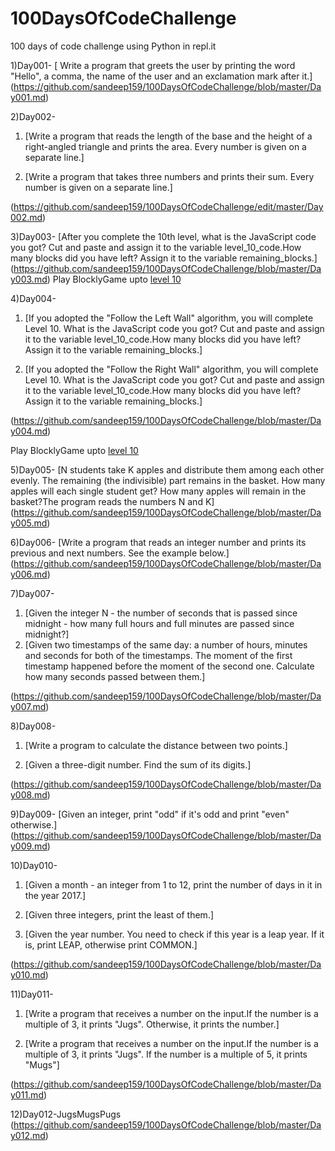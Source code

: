 # 100DaysOfCodeChallenge
100 days of code challenge using Python in repl.it

1)Day001-
[ Write a program that greets the user by printing the word "Hello", a comma, the name of the user and an exclamation mark after it.]
(https://github.com/sandeep159/100DaysOfCodeChallenge/blob/master/Day001.md)

2)Day002-

1. [Write a program that reads the length of the base and the height of a right-angled triangle and prints the area. Every number is given on a separate line.]

2. [Write a program that takes three numbers and prints their sum. Every number is given on a separate line.]

(https://github.com/sandeep159/100DaysOfCodeChallenge/edit/master/Day002.md)

3)Day003-
[After you complete the 10th level, what is the JavaScript code you got? 
Cut and paste and assign it to the variable level_10_code.How many blocks did you have left? Assign it to the variable remaining_blocks.]
(https://github.com/sandeep159/100DaysOfCodeChallenge/blob/master/Day003.md)
Play BlocklyGame upto [level 10](https://blockly-games.appspot.com/maze)

4)Day004-

1. [If you adopted the "Follow the Left Wall" algorithm, you will complete Level 10. 
What is the JavaScript code you got? Cut and paste and assign it to the variable level_10_code.How many blocks did you have left? Assign it to the variable remaining_blocks.]

2. [If you adopted the "Follow the Right Wall" algorithm, you will complete Level 10. 
What is the JavaScript code you got? Cut and paste and assign it to the variable level_10_code.How many blocks did you have left? Assign it to the variable remaining_blocks.]

(https://github.com/sandeep159/100DaysOfCodeChallenge/blob/master/Day004.md)

Play BlocklyGame upto [level 10](https://blockly-games.appspot.com/maze)

5)Day005-
[N students take K apples and distribute them among each other evenly. The remaining (the indivisible) part remains in the basket. How many apples will each single student get? How many apples will remain in the basket?The program reads the numbers N and K]
(https://github.com/sandeep159/100DaysOfCodeChallenge/blob/master/Day005.md)

6)Day006-
[Write a program that reads an integer number and prints its previous and next numbers. See the example below.]
(https://github.com/sandeep159/100DaysOfCodeChallenge/blob/master/Day006.md)

7)Day007-
1. [Given the integer N - the number of seconds that is passed since midnight - how many full hours and full minutes are passed since midnight?]
2. [Given two timestamps of the same day: a number of hours, minutes and seconds for both of the timestamps. The moment of the first timestamp happened before the moment of the second one. Calculate how many seconds passed between them.]

(https://github.com/sandeep159/100DaysOfCodeChallenge/blob/master/Day007.md)

8)Day008-
1. [Write a program to calculate the distance between two points.]

2. [Given a three-digit number. Find the sum of its digits.]

(https://github.com/sandeep159/100DaysOfCodeChallenge/blob/master/Day008.md)

9)Day009-
[Given an integer, print "odd" if it's odd and print "even" otherwise.]
(https://github.com/sandeep159/100DaysOfCodeChallenge/blob/master/Day009.md)

10)Day010-
1. [Given a month - an integer from 1 to 12, print the number of days in it in the year 2017.]

2. [Given three integers, print the least of them.]

3. [Given the year number. You need to check if this year is a leap year. If it is, print LEAP, otherwise print COMMON.]

(https://github.com/sandeep159/100DaysOfCodeChallenge/blob/master/Day010.md)

11)Day011-
1. [Write a program that receives a number on the input.If the number is a multiple of 3, it prints "Jugs". Otherwise, it prints the number.]

2. [Write a program that receives a number on the input.If the number is a multiple of 3, it prints "Jugs". If the number is a multiple of 5, it prints "Mugs"]

(https://github.com/sandeep159/100DaysOfCodeChallenge/blob/master/Day011.md)

12)Day012-JugsMugsPugs
(https://github.com/sandeep159/100DaysOfCodeChallenge/blob/master/Day012.md)





